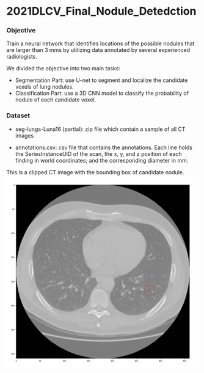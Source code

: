 # 2021DLCV_Final_Nodule_Detedction

### Objective
Train a neural network that identifies locations of the possible nodules that are larger than 3 mms by utilizing data annotated by several experienced radiologists.

We divided the objective into two main tasks:
- Segmentation Part: use U-net to segment and localize the candidate voxels of lung nodules.
- Classification Part:  use a 3D CNN model to classify the probability of nodule of each candidate voxel.



### Dataset
- seg-lungs-Luna16 (partial): zip file which contain a sample of all CT images

- annotations.csv: csv file that contains the annotations. Each line holds the SeriesInstanceUID of the scan, the x, y, and z position of each finding in world coordinates; and the corresponding diameter in mm.


This is a clipped CT image with the bounding box of candidate nodule.
![CT image](https://github.com/yihanlai/2021-DLCV-Final-Nodule-Detedction/blob/main/candidate.png)
